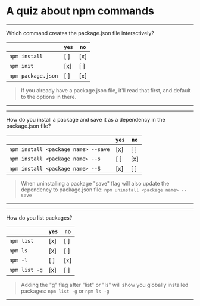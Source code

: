 # A quiz about npm commands

---

Which command creates the package.json file interactively?

|                    | `yes`  | `no`   |
| ------------------ | ------ | ------ |
| `npm install`      |  [ ]   |  [x]   |
| `npm init`         |  [x]   |  [ ]   |
| `npm package.json` |  [ ]   |  [x]   |

> If you already have a package.json file, it'll read that first, and default to the options in there.

---

---

How do you install a package and save it as a dependency in the package.json file?

|                                      | `yes`  | `no`   |
| ------------------------------------ | ------ | ------ |
| `npm install <package name> --save`  |  [x]   |  [ ]   |
| `npm install <package name> --s`     |  [ ]   |  [x]   |
| `npm install <package name> --S`     |  [x]   |  [ ]   |

> When uninstalling a package "save" flag will also update the dependency to package.json file: `npm uninstall <package name> --save`

---

---

How do you list packages?

|                  | `yes`  | `no`   |
| ---------------- | ------ | ------ |
| `npm list`       |  [x]   |  [ ]   |
| `npm ls`         |  [x]   |  [ ]   |
| `npm -l`         |  [ ]   |  [x]   |
| `npm list -g`    |  [x]   |  [ ]   |

> Adding the "g" flag after "list" or "ls" will show you globally installed packages: `npm list -g` or `npm ls -g`

---

